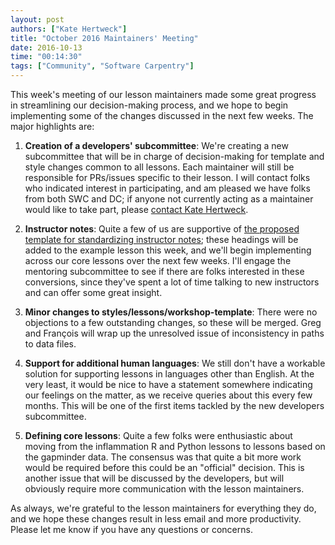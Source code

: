 ```yaml
---
layout: post
authors: ["Kate Hertweck"]
title: "October 2016 Maintainers' Meeting"
date: 2016-10-13
time: "00:14:30"
tags: ["Community", "Software Carpentry"]
---
```


This week's meeting of our lesson maintainers made some great progress in streamlining our decision-making process,
and we hope to begin implementing some of the changes discussed in the next few weeks.
The major highlights are:

1. **Creation of a developers' subcommittee**: We're creating a new
   subcommittee that will be in charge of decision-making for template
   and style changes common to all lessons. Each maintainer will still
   be responsible for PRs/issues specific to their lesson. I will
   contact folks who indicated interest in participating, and am
   pleased we have folks from both SWC and DC; if anyone not currently
   acting as a maintainer would like to take part, please
   [contact Kate Hertweck](mailto:k8hertweck@gmail.com).

2. **Instructor notes**: Quite a few of us are supportive of [the
   proposed template for standardizing instructor notes][notes]; these
   headings will be added to the example lesson this week, and we'll
   begin implementing across our core lessons over the next few
   weeks. I'll engage the mentoring subcommittee to see if there are
   folks interested in these conversions, since they've spent a lot of
   time talking to new instructors and can offer some great
   insight.

3. **Minor changes to styles/lessons/workshop-template**: There were
   no objections to a few outstanding changes, so these will be
   merged. Greg and François will wrap up the unresolved issue of
   inconsistency in paths to data files.

4. **Support for additional human languages**: We still don't have a
   workable solution for supporting lessons in languages other than
   English. At the very least, it would be nice to have a statement
   somewhere indicating our feelings on the matter, as we receive
   queries about this every few months. This will be one of the first
   items tackled by the new developers subcommittee.

5. **Defining core lessons**: Quite a few folks were enthusiastic
   about moving from the inflammation R and Python lessons to lessons
   based on the gapminder data. The consensus was that quite a bit
   more work would be required before this could be an "official"
   decision. This is another issue that will be discussed by the
   developers, but will obviously require more communication with
   the lesson maintainers.

As always, we're grateful to the lesson maintainers for everything
they do, and we hope these changes result in less email and more
productivity.  Please let me know if you have any questions or
concerns.

[notes]: https://github.com/swcarpentry/lesson-example/pull/43 
